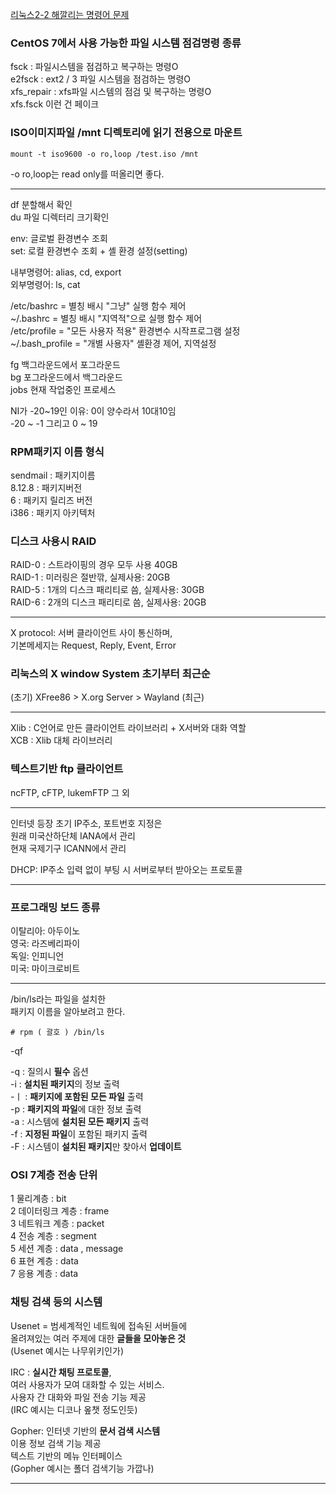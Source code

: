 [리눅스2-2 해깔리는 명령어 문제](https://leffept.tistory.com/277)  
  
### CentOS 7에서 사용 가능한 파일 시스템 점검명령 종류 
fsck : 파일시스템을 점검하고 복구하는 명령O  
e2fsck : ext2 / 3 파일 시스템을 점검하는 명령O  
xfs_repair : xfs파일 시스템의 점검 및 복구하는 명령O  
xfs.fsck 이런 건 페이크  
  
### ISO이미지파일 /mnt 디렉토리에 읽기 전용으로 마운트 
```
mount -t iso9600 -o ro,loop /test.iso /mnt  
```
-o ro,loop는 read only를 떠올리면 좋다.  
  
***
  
df 분할해서 확인  
du 파일 디렉터리 크기확인  
  
env: 글로벌 환경변수 조회  
set: 로컬 환경변수 조회 + 셸 환경 설정(setting)  
  
내부명령어: alias, cd, export  
외부명령어: ls, cat  
  
/etc/bashrc = 별칭 배시 "그냥" 실행 함수 제어  
~/.bashrc = 별칭 배시 "지역적"으로 실행 함수 제어  
/etc/profile = "모든 사용자 적용" 환경변수 시작프로그램 설정  
~/.bash_profile = "개별 사용자" 셸환경 제어, 지역설정  
  
fg 백그라운드에서 포그라운드  
bg 포그라운드에서 백그라운드  
jobs 현재 작업중인 프로세스  
  
NI가 -20~19인 이유: 0이 양수라서 10대10임  
-20 ~ -1 그리고 0 ~ 19  
  
### RPM패키지 이름 형식 
sendmail : 패키지이름  
8.12.8 : 패키지버전  
6 : 패키지 릴리즈 버전  
i386 : 패키지 아키텍처  
  
### 디스크 사용시 RAID
RAID-0 : 스트라이핑의 경우 모두 사용 40GB  
RAID-1 : 미러링은 절반깎, 실제사용: 20GB  
RAID-5 : 1개의 디스크 패리티로 씀, 실제사용: 30GB  
RAID-6 : 2개의 디스크 패리티로 씀, 실제사용: 20GB  
  
*** 
  
X protocol: 서버 클라이언트 사이 통신하며,  
기본메세지는 Request, Reply, Event, Error  
  
### 리눅스의 X window System 초기부터 최근순 
(초기) XFree86 > X.org Server > Wayland (최근)  
  
*** 
  
Xlib : C언어로 만든 클라이언트 라이브러리 + X서버와 대화 역할  
XCB : Xlib 대체 라이브러리  
  
### 텍스트기반 ftp 클라이언트 
ncFTP, cFTP, lukemFTP 그 외  
  
*** 
  
인터넷 등장 초기 IP주소, 포트번호 지정은  
원래 미국산하단체 IANA에서 관리  
현재 국제기구 ICANN에서 관리  
  
DHCP: IP주소 입력 없이 부팅 시 서버로부터 받아오는 프로토콜  
  
***
  
### 프로그래밍 보드 종류 
이탈리아: 아두이노  
영국: 라즈베리파이  
독일: 인피니언  
미국: 마이크로비트  

  ***
  
 /bin/ls라는 파일을 설치한  
 패키지 이름을 알아보려고 한다.  
 ```
# rpm ( 괄호 ) /bin/ls
```
-qf  

-q : 질의시 **필수** 옵션  
-i : **설치된 패키지**의 정보 출력  
-ㅣ : **패키지에 포함된 모든 파일** 출력  
-p : **패키지의 파일**에 대한 정보 출력  
-a : 시스템에 **설치된 모든 패키지** 출력  
-f : **지정된 파일**이 포함된 패키지 출력  
-F : 시스템이 **설치된 패키지**만 찾아서 **업데이트**  

### OSI 7계층 전송 단위

1 물리계층  : bit  
2 데이터링크 계층 : frame  
3 네트워크 계층 : packet  
4 전송 계층 : segment  
5 세션 계층 : data , message  
6 표현 계층 : data  
7 응용 계층 : data  
  
### 채팅 검색 등의 시스템 
Usenet = 범세계적인 네트웍에 접속된 서버들에  
올려져있는 여러 주제에 대한 **글들을 모아놓은 것**  
(Usenet 예시는 나무위키인가)  
  
IRC : **실시간 채팅 프로토콜**,    
여러 사용자가 모여 대화할 수 있는 서비스.  
사용자 간 대화와 파일 전송 기능 제공  
(IRC 예시는 디코나 옾챗 정도인듯)  
  
Gopher: 인터넷 기반의 **문서 검색 시스템**  
이용 정보 검색 기능 제공   
텍스트 기반의 메뉴 인터페이스  
(Gopher 예시는 폴더 검색기능 가깝나)  

***
